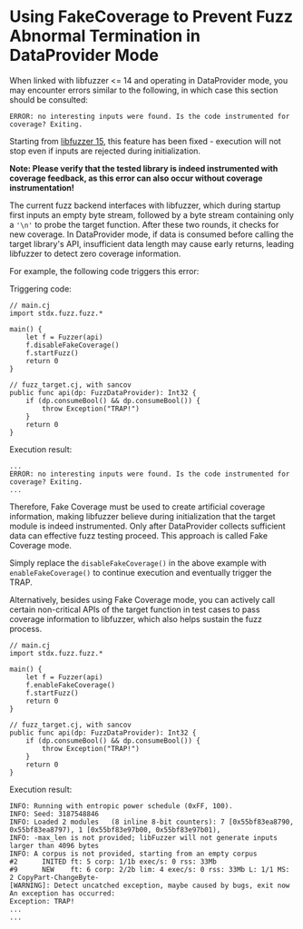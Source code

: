 # Using FakeCoverage to Prevent Fuzz Abnormal Termination in DataProvider Mode

When linked with libfuzzer <= 14 and operating in DataProvider mode, you may encounter errors similar to the following, in which case this section should be consulted:

```text
ERROR: no interesting inputs were found. Is the code instrumented for coverage? Exiting.
```

Starting from [libfuzzer 15](https://github.com/llvm/llvm-project/commit/92fb310151d2b1e349695fc0f1c5d5d50afb3b52), this feature has been fixed - execution will not stop even if inputs are rejected during initialization.

**Note: Please verify that the tested library is indeed instrumented with coverage feedback, as this error can also occur without coverage instrumentation!**

The current fuzz backend interfaces with libfuzzer, which during startup first inputs an empty byte stream, followed by a byte stream containing only a `'\n'` to probe the target function. After these two rounds, it checks for new coverage. In DataProvider mode, if data is consumed before calling the target library's API, insufficient data length may cause early returns, leading libfuzzer to detect zero coverage information.

For example, the following code triggers this error:

Triggering code:

```cangjie
// main.cj
import stdx.fuzz.fuzz.*

main() {
    let f = Fuzzer(api)
    f.disableFakeCoverage()
    f.startFuzz()
    return 0
}

// fuzz_target.cj, with sancov
public func api(dp: FuzzDataProvider): Int32 {
    if (dp.consumeBool() && dp.consumeBool()) {
        throw Exception("TRAP!")
    }
    return 0
}
```

Execution result:

```text
...
ERROR: no interesting inputs were found. Is the code instrumented for coverage? Exiting.
...
```

Therefore, Fake Coverage must be used to create artificial coverage information, making libfuzzer believe during initialization that the target module is indeed instrumented. Only after DataProvider collects sufficient data can effective fuzz testing proceed. This approach is called Fake Coverage mode.

Simply replace the `disableFakeCoverage()` in the above example with `enableFakeCoverage()` to continue execution and eventually trigger the TRAP.

Alternatively, besides using Fake Coverage mode, you can actively call certain non-critical APIs of the target function in test cases to pass coverage information to libfuzzer, which also helps sustain the fuzz process.

```cangjie
// main.cj
import stdx.fuzz.fuzz.*

main() {
    let f = Fuzzer(api)
    f.enableFakeCoverage()
    f.startFuzz()
    return 0
}

// fuzz_target.cj, with sancov
public func api(dp: FuzzDataProvider): Int32 {
    if (dp.consumeBool() && dp.consumeBool()) {
        throw Exception("TRAP!")
    }
    return 0
}
```

Execution result:

```text
INFO: Running with entropic power schedule (0xFF, 100).
INFO: Seed: 3187548846
INFO: Loaded 2 modules   (8 inline 8-bit counters): 7 [0x55bf83ea8790, 0x55bf83ea8797), 1 [0x55bf83e97b00, 0x55bf83e97b01),
INFO: -max_len is not provided; libFuzzer will not generate inputs larger than 4096 bytes
INFO: A corpus is not provided, starting from an empty corpus
#2      INITED ft: 5 corp: 1/1b exec/s: 0 rss: 33Mb
#9      NEW    ft: 6 corp: 2/2b lim: 4 exec/s: 0 rss: 33Mb L: 1/1 MS: 2 CopyPart-ChangeByte-
[WARNING]: Detect uncatched exception, maybe caused by bugs, exit now
An exception has occurred:
Exception: TRAP!
...
...
```